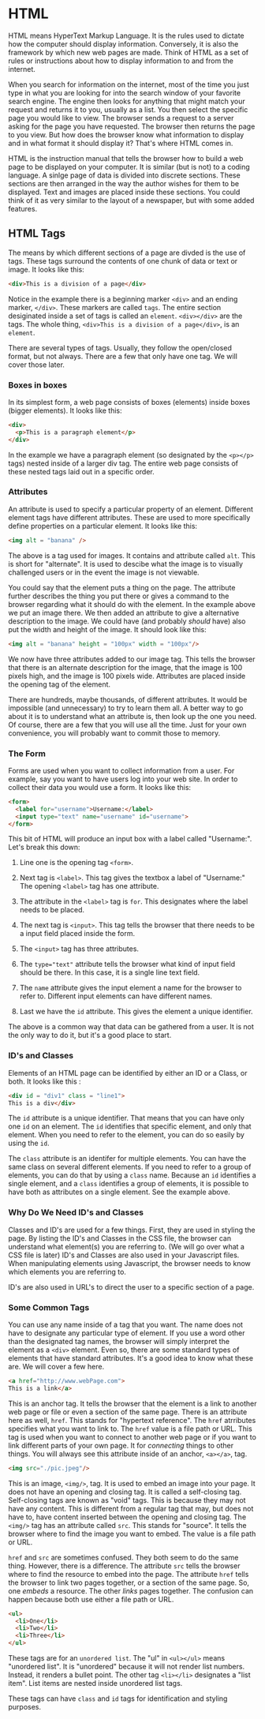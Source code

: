 # HTML

HTML means HyperText Markup Language. It is the rules used to dictate how the computer should display information.
Conversely, it is also the framework by which new web pages are made. Think of HTML as a set of rules or instructions about
how to display information to and from the internet.

When you search for information on the internet, most of the time you just type in what you are looking for into the
search window of your favorite search engine. The engine then looks for anything that might match your request and returns
it to you, usually as a list. You then select the specific page you would like to view. The browser sends a request to
a server asking for the page you have requested. The browser then returns the page to you view. But how does the browser
know what information to display and in what format it should display it? That's where HTML comes in.

HTML is the instruction manual that tells the browser how to build a web page to be displayed on your computer.
It is similar (but is not) to a coding language. A sinlge page of data is divided into discrete sections.
These sections are then arranged in the way the author wishes for them to be displayed.
Text and images are placed inside these sections. You could think of it as very similar to the layout of a newspaper,
but with some added features.

## HTML Tags

The means by which different sections of a page are divded is the use of tags. These tags surround the contents of one
chunk of data or text or image. It looks like this:

```html
<div>This is a division of a page</div>
```

Notice in the example there is a beginning marker `<div>` and an ending marker, `</div>`. These markers are called `tags`.
The entire section desiginated inside a set of tags is called an `element`. `<div></div>` are the tags.
The whole thing, `<div>This is a division of a page</div>`, is an `element`.

There are several types of tags. Usually, they follow the open/closed format, but not always. There are a few that
only have one tag. We will cover those later.

### Boxes in boxes

In its simplest form, a web page consists of boxes (elements) inside boxes (bigger elements). It looks like this:

```html
<div>
  <p>This is a paragraph element</p>
</div>
```

In the example we have a paragraph element (so designated by the `<p></p>` tags) nested inside of a larger div tag.
The entire web page consists of these nested tags
laid out in a specific order.

### Attributes

An attribute is used to specify a particular property of an element. Different element tags have different attributes.
These are used to more specifically define properties
on a particular element. It looks like this:

```html
<img alt = "banana" />
```

The above is a tag used for images. It contains and attribute called `alt`. This is short for "alternate".
It is used to descibe what the image is to visually
challenged users or in the event the image is not viewable.

You could say that the element puts a thing on the page. The attribute further describes the thing you put there or
gives a command to the browser regarding what it
should do with the element. In the example above
we put an image there.
We then added an attribute to give a
alternative description to the image. We could have (and probably *should* have)
also put the width and height of the image.
It should look like this:

```html
<img alt = "banana" height = "100px" width = "100px"/>

```

We now have three attributes added to our image tag.
This tells the browser that there is an alternate description for the image, that the image is 100 pixels high,
and the image is 100 pixels wide. Attributes are placed inside the opening tag of the element.

There are hundreds, maybe thousands, of different attributes.
It would be impossible (and unnecessary) to try to learn them all. A better way to go about it is to understand
what an attribute is, then look up the one you need.
Of course, there are a few that you will use all the time.
Just for your own convenience, you will probably want
to commit those to memory.

### The Form

Forms are used when you want to collect information from a user. For example, say you want to have users log into your
web site. In order to collect their data you
would use a form. It looks like this:

```html
<form>
  <label for="username">Username:</label>
  <input type="text" name="username" id="username">
</form>
```

This bit of HTML will produce an input box with a label called "Username:". Let's break this down:

1. Line one is the opening tag `<form>`.

2. Next tag is `<label>`. This tag gives the textbox a label of "Username:" The opening `<label>` tag has one attribute.

3. The attribute in the `<label>` tag is `for`. This designates where the label needs to be placed.

4. The next tag is `<input>`. This tag tells the browser that there needs to be a input field placed inside the form.

5. The `<input>` tag has three attributes.

6. The `type="text"` attribute tells the browser what kind of input field should be there.
  In this case, it is a single line text field.

7. The `name` attribute gives the input element a name for the browser to refer to.
  Different input elements can have different names.

8. Last we have the `id` attribute. This gives the element a unique identifier.

The above is a common way that data can be
gathered from a user. It is not the only
way to do it, but it's a good place to start.

### ID's and Classes

Elements of an HTML page can be identified by either an ID or a Class, or both. It looks like this :

```html
<div id = "div1" class = "line1">
This is a div</div>
```

The `id` attribute is a unique identifier. That means that you can have only one `id` on an element. The `id` identifies
that specific element, and only that element. When you need to refer to the element, you can do so easily by using the `id`.

The `class` attribute is an identifer for multiple elements. You can have the same class on several different elements.
If you need to refer to a group of elements, you can do that by using a `class` name. Because an `id` identifies a single
element, and a `class` identifies a group of elements, it is possible to have both as attributes on a single element.
See the example above.

### Why Do We Need ID's and Classes

Classes and ID's are used for a few things. First, they are used in styling the page. By listing the ID's and Classes in the
CSS file, the browser can understand what element(s) you are referring to. (We will go over what a CSS file is later) ID's
and Classes are also used in your Javascript files. When manipulating elements using Javascript, the browser
needs to know which elements you are referring to.

ID's are also used in URL's to direct the user to a specific section of a page.

### Some Common Tags

You can use any name inside of a tag that you want. The name does not have to designate any particular type of element.
If you use a word other than the designated tag names,
the browser will simply interpret the element as a `<div>` element. Even so, there are some standard types of
elements that have standard attributes.
It's a good idea to know what these are.
We will cover a few here.

```html
<a href="http://www.webPage.com">
This is a link</a>
```

This is an anchor tag. It tells the browser that the element is a link to another web page or file or even a section of the
same page. There is an attribute here as well, `href`. This stands for "hypertext reference". The `href` atrributes specifies
what you want to link to. The `href` value is a file path or URL.
This tag is used when you want to connect to another web page or if you want to link different parts of your own page.
It for *connecting* things to other things. You will always see this attribute inside of an anchor, `<a></a>`, tag.

```html
<img src="./pic.jpeg"/>
```

This is an image, `<img/>`, tag. It is used to embed an image into your page. It does not have an opening and closing tag.
It is called a self-closing tag. Self-closing tags are known as "void" tags. This is because they may not have any content.
This is different from a regular tag that may, but does not have to, have content inserted between the opening
and closing tag. The `<img/>` tag has an attribute called `src`. This stands for "source".
It tells the browser where to find the image you want to embed. The value is a file path or URL.

`href` and `src` are sometimes confused. They both seem to do the same thing. However, there is a difference.
The attribute `src` tells the browser where to find the resource to embed into the page. The attribute `href` tells the
browser to link two pages together, or a section of the same page. So, one *embeds* a resource. The other *links* pages
together. The confusion can happen because both use either a file path or URL.

```html
<ul>
  <li>One</li>
  <li>Two</li>
  <li>Three</li>
</ul>
```

These tags are for an `unordered list`. The "ul" in `<ul></ul>` means "unordered list". It is "unordered" because it
will not render list numbers. Instead, it renders a bullet point.
The other tag `<li></li>` designates a "list item". List items are nested inside unordered list tags.

These tags can have `class` and `id` tags for identification and styling purposes.
